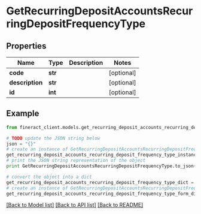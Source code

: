 # GetRecurringDepositAccountsRecurringDepositFrequencyType


## Properties

Name | Type | Description | Notes
------------ | ------------- | ------------- | -------------
**code** | **str** |  | [optional] 
**description** | **str** |  | [optional] 
**id** | **int** |  | [optional] 

## Example

```python
from fineract_client.models.get_recurring_deposit_accounts_recurring_deposit_frequency_type import GetRecurringDepositAccountsRecurringDepositFrequencyType

# TODO update the JSON string below
json = "{}"
# create an instance of GetRecurringDepositAccountsRecurringDepositFrequencyType from a JSON string
get_recurring_deposit_accounts_recurring_deposit_frequency_type_instance = GetRecurringDepositAccountsRecurringDepositFrequencyType.from_json(json)
# print the JSON string representation of the object
print GetRecurringDepositAccountsRecurringDepositFrequencyType.to_json()

# convert the object into a dict
get_recurring_deposit_accounts_recurring_deposit_frequency_type_dict = get_recurring_deposit_accounts_recurring_deposit_frequency_type_instance.to_dict()
# create an instance of GetRecurringDepositAccountsRecurringDepositFrequencyType from a dict
get_recurring_deposit_accounts_recurring_deposit_frequency_type_form_dict = get_recurring_deposit_accounts_recurring_deposit_frequency_type.from_dict(get_recurring_deposit_accounts_recurring_deposit_frequency_type_dict)
```
[[Back to Model list]](../README.md#documentation-for-models) [[Back to API list]](../README.md#documentation-for-api-endpoints) [[Back to README]](../README.md)


